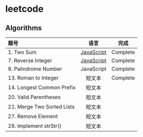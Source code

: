 # leetcode
## Algorithms

| 题号 | 语言 | 完成 |
| :------| :------: | :------: |
| 1. Two Sum | <a href="./Algorithms/Easy/1. Two Sum.html">JavaScript</a> | Complete |
| 7. Reverse Integer | <a href="./Algorithms/Easy/7. Reverse Integer.html">JavaScript</a> | Complete |
| 9. Palindrome Number | JavaScript | Complete |
| 13. Roman to Integer | 短文本 | Complete |
| 14. Longest Common Prefix | 短文本 |  |
| 20. Valid Parentheses | 短文本 |  |
| 21. Merge Two Sorted Lists | 短文本 |  |
| 27. Remove Element | 短文本 |  |
| 28. Implement strStr() | 短文本 |  |









